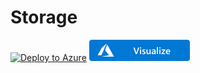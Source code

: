# Storage

[![Deploy to Azure](https://aka.ms/deploytoazurebutton)](https://portal.azure.com/#create/Microsoft.Template/uri/https%3A%2F%2Fraw.githubusercontent.com%2Fhunters-forge%2FBlacksmith%2Fazure%2Ftemplates%2Fazure%2FStorage-Account-Private-Container%2Fazuredeploy.json) [![Visualize](https://raw.githubusercontent.com/Azure/azure-quickstart-templates/master/1-CONTRIBUTION-GUIDE/images/visualizebutton.png)](http://armviz.io/#/?load=https%3A%2F%2Fraw.githubusercontent.com%2Fhunters-forge%2FBlacksmith%2Fazure%2Ftemplates%2Fazure%2FStorage-Account-Private-Container%2Fazuredeploy.json)